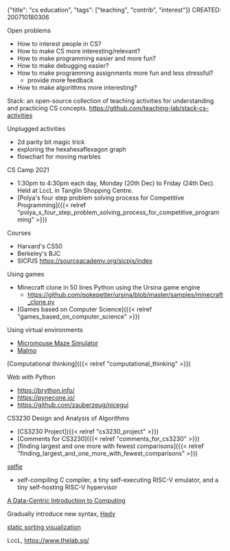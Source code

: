 {"title": "cs education", "tags": ["teaching", "contrib", "interest"]}
CREATED: 200710180306

Open problems
* How to interest people in CS?
* How to make CS more interesting/relevant?
* How to make programming easier and more fun?
* How to make debugging easier?
* How to make programming assignments more fun and less stressful?
  * provide more feedback
* How to make algorithms more interesting?

Stack: an open-source collection of teaching activities for understanding and practicing CS concepts.
https://github.com/teaching-lab/stack-cs-activities

Unplugged activities
* 2d parity bit magic trick
* exploring the hexahexaflexagon graph
* flowchart for moving marbles

CS Camp 2021
* 1:30pm to 4:30pm each day, Monday (20th Dec) to Friday (24th Dec). Held at LccL in Tanglin Shopping Centre.
* [Polya's four step problem solving process for Competitive Programming]({{< relref "polya_s_four_step_problem_solving_process_for_competitive_programming" >}})

Courses
* Harvard's CS50
* Berkeley's BJC
* SICPJS https://sourceacademy.org/sicpjs/index

Using games
* Minecraft clone in 50 lines Python using the Ursina game engine
  * https://github.com/pokepetter/ursina/blob/master/samples/minecraft_clone.py
* [Games based on Computer Science]({{< relref "games_based_on_computer_science" >}})

Using virtual environments
* [Micromouse Maze Simulator](https://mmsim.readthedocs.io/en/stable/)
* [Malmo](https://github.com/microsoft/malmo)

[Computational thinking]({{< relref "computational_thinking" >}})

Web with Python
* https://brython.info/
* https://pynecone.io/
* https://github.com/zauberzeug/nicegui

CS3230 Design and Analysis of Algorithms
* [CS3230 Project]({{< relref "cs3230_project" >}})
* [Comments for CS3230]({{< relref "comments_for_cs3230" >}})
* [finding largest and one more with fewest comparisons]({{< relref "finding_largest_and_one_more_with_fewest_comparisons" >}})

[selfie](http://selfie.cs.uni-salzburg.at/)
* self-compiling C compiler, a tiny self-executing RISC-V emulator, and a tiny self-hosting RISC-V hypervisor

[A Data-Centric Introduction to Computing](https://dcic-world.org/)

Gradually introduce new syntax, [Hedy](https://www.hedycode.com/)

[static sorting visualization](https://corte.si/posts/code/visualisingsorting/index.html)

LccL, https://www.thelab.sg/

